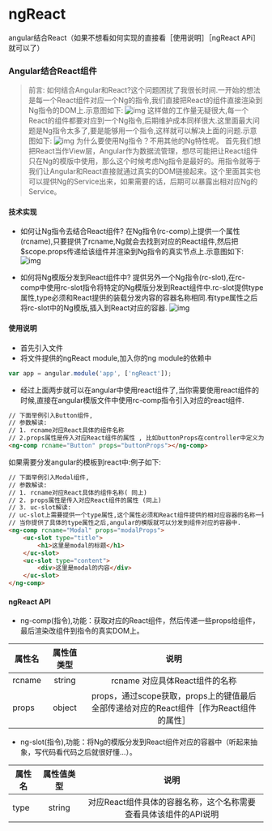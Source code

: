 # ngReact
angular结合React（如果不想看如何实现的直接看［使用说明］［ngReact APi］就可以了）
###  Angular结合React组件
>  前言: 如何结合Angular和React?这个问题困扰了我很长时间.一开始的想法是每一个React组件对应一个Ng的指令,我们直接把React的组件直接渲染到Ng指令的DOM上.示意图如下:
![img](http://chuantu.biz/t5/23/1469624737x3738746535.jpg)
这样做的工作量无疑很大,每一个React的组件都要对应到一个Ng指令,后期维护成本同样很大.这里面最大问题是Ng指令太多了,要是能够用一个指令,这样就可以解决上面的问题.示意图如下:
![img](http://chuantu.biz/t5/23/1469624946x3738746535.jpg)
为什么要使用Ng指令？不用其他的Ng特性呢。
首先我们想把React当作View层，Angular作为数据流管理，想尽可能把让React组件只在Ng的模版中使用，那么这个时候考虑Ng指令是最好的。用指令就等于我们让Angular和React直接就通过真实的DOM链接起来。这个里面其实也可以提供Ng的Service出来，如果需要的话，后期可以暴露出相对应Ng的Service。


####  技术实现
*  如何让Ng指令去结合React组件?
在Ng指令(rc-comp)上提供一个属性(rcname),只要提供了rcname,Ng就会去找到对应的React组件,然后把$scope.props传递给该组件并渲染到Ng指令的真实节点上.示意图如下:
![img](http://chuantu.biz/t5/23/1469625991x3738746535.jpg)

*  如何将Ng模版分发到React组件中?
提供另外一个Ng指令(rc-slot),在rc-comp中使用rc-slot指令将特定的Ng模版分发到React组件中.rc-slot提供type属性,type必须和React提供的装载分发内容的容器名称相同.有type属性之后将rc-slot中的Ng模版,插入到React对应的容器.
![img](http://chuantu.biz/t5/23/1469629289x3738746595.png)

####  使用说明
*   首先引入文件
*   将文件提供的ngReact module,加入你的ng module的依赖中
```js
var app = angular.module('app', ['ngReact']);
```
*   经过上面两步就可以在angular中使用react组件了,当你需要使用react组件的时候,直接在angular模版文件中使用rc-comp指令引入对应的react组件.
```html
// 下面举例引入Button组件,
// 参数解读:
// 1. rcname对应React具体的组件名称
// 2.props属性是传入对应React组件的属性 , 比如buttonProps在controller中定义为: {type: 'primary', handleClick: function(){...}};那么对应传入组件的属性是type 和handleClick
<ng-comp rcname="Button" props="buttonProps"></ng-comp>
```
如果需要分发angular的模板到react中:例子如下:
```html
// 下面举例引入Modal组件,
// 参数解读:
// 1. rcname对应React具体的组件名称( 同上)
// 2. props属性是传入对应React组件的属性 (同上)
// 3. uc-slot解读:
// uc-slot上需要提供一个type属性,这个属性必须和React组件提供的相对应容器的名称一致(这里容器名称会在React组件的API中说明,当你使用具体React组件的时候,一定要仔细查看对应的API)
// 当你提供了具体的type属性之后,angular的模版就可以分发到组件对应的容器中.
<ng-comp rcname="Modal" props="modalProps">
    <uc-slot type="title">
        <h1>这里是modal的标题</h1>
    </uc-slot>
    <uc-slot type="content">
        <div>这里是modal的内容</div>
    </uc-slot>
</ng-comp>
```

####   ngReact API
*   ng-comp(指令),功能：获取对应的React组件，然后传递一些props给组件，最后渲染改组件到指令的真实DOM上。

| 属性名        | 属性值类型    | 说明                           |
| ------------- |:-------------:| :-----------------------------:|
| rcname        | string        | rcname 对应具体React组件的名称 |
| props         | object        | props，通过scope获取，props上的键值最后全部传递给对应的React组件［作为React组件的属性］|

*   ng-slot(指令),功能：将Ng的模版分发到React组件对应的容器中（听起来抽象，写代码看代码之后就很好懂...）。

| 属性名        | 属性值类型    | 说明                           |
| ------------- |:-------------:| :-----------------------------:|
| type          | string        | 对应React组件具体的容器名称，这个名称需要查看具体该组件的API说明 |
